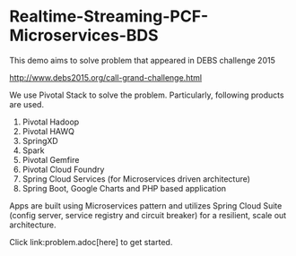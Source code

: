 # Realtime-Streaming-PCF-Microservices-BDS

This demo aims to solve problem that appeared in DEBS challenge 2015

http://www.debs2015.org/call-grand-challenge.html

We use Pivotal Stack to solve the problem. Particularly, following products are used.

1. Pivotal Hadoop
2. Pivotal HAWQ
3. SpringXD
4. Spark
5. Pivotal Gemfire
6. Pivotal Cloud Foundry
8. Spring Cloud Services (for Microservices driven architecture)
7. Spring Boot, Google Charts and PHP based application

Apps are built using Microservices pattern and utilizes Spring Cloud Suite (config server, service registry and circuit breaker) for a resilient, scale out architecture.

Click link:problem.adoc[here] to get started.

